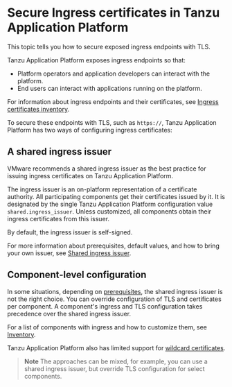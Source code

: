 # Secure Ingress certificates in Tanzu Application Platform

This topic tells you how to secure exposed ingress endpoints with TLS.

Tanzu Application Platform exposes ingress endpoints so that:

- Platform operators and application developers can interact with the platform.
- End users can interact with applications running on the platform.

For information about ingress endpoints and their certificates, see [Ingress
certificates inventory](./inventory.hbs.md).

To secure these endpoints with TLS, such as  `https://`, Tanzu Application Platform
has two ways of configuring ingress certificates:

## A shared ingress issuer

VMware recommends a shared ingress issuer as the best practice for issuing ingress certificates on
Tanzu Application Platform.

The ingress issuer is an on-platform representation of a certificate
authority. All participating components get their certificates issued
by it. It is designated by the single Tanzu Application Platform configuration value
`shared.ingress_issuer`. Unless customized, all components obtain their
ingress certificates from this issuer.

By default, the ingress issuer is self-signed.

For more information about prerequisites, default values, and how to bring your own issuer, see
[Shared ingress issuer](./issuer.hbs.md).

## Component-level configuration

In some situations, depending on [prerequisites](./issuer.hbs.md#prerequisites), the shared ingress
issuer is not the right choice. You can override
configuration of TLS and certificates per component. A component's
ingress and TLS configuration takes precedence over the shared ingress issuer.

For a list of components with ingress and how to customize them, see [Inventory](./inventory.hbs.md).

Tanzu Application Platform also has limited support for [wildcard certificates](./wildcards.hbs.md).

>**Note** The approaches can be mixed, for example, you can use a shared ingress issuer, but
override TLS configuration for select components.
